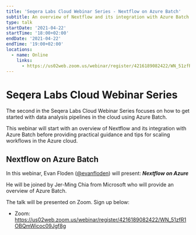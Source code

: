 ```yaml
---
title: 'Seqera Labs Cloud Webinar Series - Nextflow on Azure Batch'
subtitle: An overview of Nextflow and its integration with Azure Batch
type: talk
startDate: '2021-04-22'
startTime: '18:00+02:00'
endDate: '2021-04-22'
endTime: '19:00+02:00'
locations:
  - name: Online
    links:
      - https://us02web.zoom.us/webinar/register/4216189082422/WN_51zfR1OBQmWicoc09Jgf8g
---
```


# Seqera Labs Cloud Webinar Series

The second in the Seqera Labs Cloud Webinar Series focuses on how to get started with data analysis pipelines in the cloud using Azure Batch.

This webinar will start with an overview of Nextflow and its integration with Azure Batch before providing practical guidance and tips for scaling workflows in the Azure cloud.

## Nextflow on Azure Batch

In this webinar, Evan Floden ([@evanfloden](https://twitter.com/evanfloden?lang=en)) will present: _**Nextflow on Azure**_

He will be joined by Jer-Ming Chia from Microsoft who will provide an overview of Azure Batch.

The talk will be presented on Zoom. Sign up below:

- Zoom: <https://us02web.zoom.us/webinar/register/4216189082422/WN_51zfR1OBQmWicoc09Jgf8g>
